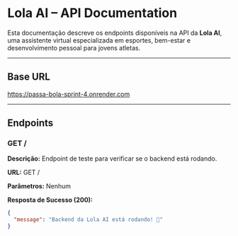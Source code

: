 # Lola AI – API Documentation

Esta documentação descreve os endpoints disponíveis na API da **Lola AI**, uma assistente virtual especializada em esportes, bem-estar e desenvolvimento pessoal para jovens atletas.

---

## Base URL
https://passa-bola-sprint-4.onrender.com

---

## Endpoints

### GET /

**Descrição:** Endpoint de teste para verificar se o backend está rodando.

**URL:** GET /

**Parâmetros:** Nenhum

**Resposta de Sucesso (200):**
```json
{
  "message": "Backend da Lola AI está rodando! 🚀"
}
